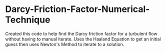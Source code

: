# Darcy-Friction-Factor-Numerical-Technique
Created this code to help find the Darcy friction factor for a turbulent flow without having to manual iterate. Uses the Haaland Equation to get an initial guess then uses Newton's Method to iterate to a solution.
